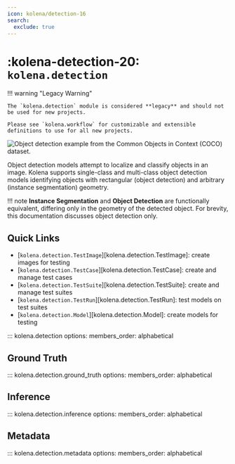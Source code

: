 ```yaml
---
icon: kolena/detection-16
search:
  exclude: true
---
```


# :kolena-detection-20: `kolena.detection`

!!! warning "Legacy Warning"

    The `kolena.detection` module is considered **legacy** and should not be used for new projects.

    Please see `kolena.workflow` for customizable and extensible definitions to use for all new projects.

![Object detection example from the Common Objects in Context (COCO) dataset.](../../../assets/images/detection-airplane.jpg)

Object detection models attempt to localize and classify objects in an image. Kolena supports single-class and
multi-class object detection models identifying objects with rectangular (object detection) and arbitrary (instance
segmentation) geometry.

!!! note
    **Instance Segmentation** and **Object Detection** are functionally equivalent, differing only in the geometry of the
    detected object. For brevity, this documentation discusses object detection only.

## Quick Links

- [`kolena.detection.TestImage`][kolena.detection.TestImage]: create images for testing
- [`kolena.detection.TestCase`][kolena.detection.TestCase]: create and manage test cases
- [`kolena.detection.TestSuite`][kolena.detection.TestSuite]: create and manage test suites
- [`kolena.detection.TestRun`][kolena.detection.TestRun]: test models on test suites
- [`kolena.detection.Model`][kolena.detection.Model]: create models for testing

::: kolena.detection
    options:
      members_order: alphabetical

## Ground Truth

::: kolena.detection.ground_truth
    options:
      members_order: alphabetical

## Inference

::: kolena.detection.inference
    options:
      members_order: alphabetical

## Metadata

::: kolena.detection.metadata
    options:
      members_order: alphabetical
